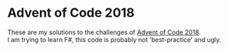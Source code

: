 # Advent of Code 2018

These are my solutions to the challenges of [Advent of Code 2018](https://adventofcode.com/2018).  
I am trying to learn F#, this code is probably not 'best-practice' and ugly.